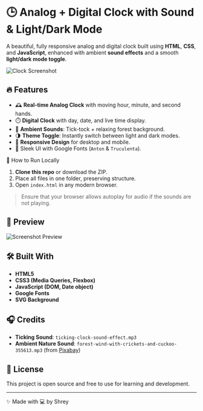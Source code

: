 # 🕒 Analog + Digital Clock with Sound & Light/Dark Mode

A beautiful, fully responsive analog and digital clock built using **HTML**, **CSS**, and **JavaScript**, enhanced with ambient **sound effects** and a smooth **light/dark mode toggle**.

![Clock Screenshot](./34c972b2-2cab-4e0e-b373-df021c9e2d3d.png)

## 🔥 Features

- 🕰️ **Real-time Analog Clock** with moving hour, minute, and second hands.
- ⏱️ **Digital Clock** with day, date, and live time display.
- 🎵 **Ambient Sounds**: Tick-tock + relaxing forest background.
- 🌗 **Theme Toggle**: Instantly switch between light and dark modes.
- 📱 **Responsive Design** for desktop and mobile.
- 🎨 Sleek UI with Google Fonts (`Anton` & `Truculenta`).

 🚀 How to Run Locally

1. **Clone this repo** or download the ZIP.
2. Place all files in one folder, preserving structure.
3. Open `index.html` in any modern browser.

> Ensure that your browser allows autoplay for audio if the sounds are not playing.

## 📸 Preview

![Screenshot Preview](./34c972b2-2cab-4e0e-b373-df021c9e2d3d.png)

## 🛠️ Built With

- **HTML5**
- **CSS3 (Media Queries, Flexbox)**
- **JavaScript (DOM, Date object)**
- **Google Fonts**
- **SVG Background**

## 🎧 Credits

- **Ticking Sound**: `ticking-clock-sound-effect.mp3`
- **Ambient Nature Sound**: `forest-wind-with-crickets-and-cuckoo-355613.mp3` (from [Pixabay](https://pixabay.com))

## 📜 License

This project is open source and free to use for learning and development.

---

✨ Made with 💻 by Shrey